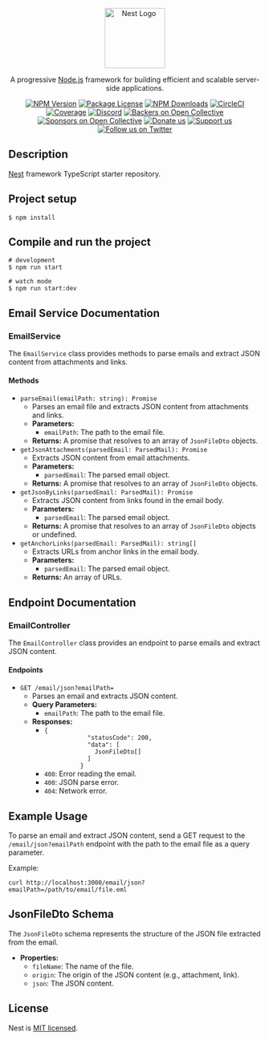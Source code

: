 <p align="center">
  <a href="http://nestjs.com/" target="blank"><img src="https://nestjs.com/img/logo-small.svg" width="120" alt="Nest Logo" /></a>
</p>

<p align="center">A progressive <a href="http://nodejs.org" target="_blank">Node.js</a> framework for building efficient and scalable server-side applications.</p>
<p align="center">
<a href="https://www.npmjs.com/~nestjscore" target="_blank"><img src="https://img.shields.io/npm/v/@nestjs/core.svg" alt="NPM Version" /></a>
<a href="https://www.npmjs.com/~nestjscore" target="_blank"><img src="https://img.shields.io/npm/l/@nestjs/core.svg" alt="Package License" /></a>
<a href="https://www.npmjs.com/~nestjscore" target="_blank"><img src="https://img.shields.io/npm/dm/@nestjs/common.svg" alt="NPM Downloads" /></a>
<a href="https://circleci.com/gh/nestjs/nest" target="_blank"><img src="https://img.shields.io/circleci/build/github/nestjs/nest/master" alt="CircleCI" /></a>
<a href="https://coveralls.io/github/nestjs/nest?branch=master" target="_blank"><img src="https://coveralls.io/repos/github/nestjs/nest/badge.svg?branch=master#9" alt="Coverage" /></a>
<a href="https://discord.gg/G7Qnnhy" target="_blank"><img src="https://img.shields.io/badge/discord-online-brightgreen.svg" alt="Discord"/></a>
<a href="https://opencollective.com/nest#backer" target="_blank"><img src="https://opencollective.com/nest/backers/badge.svg" alt="Backers on Open Collective" /></a>
<a href="https://opencollective.com/nest#sponsor" target="_blank"><img src="https://opencollective.com/nest/sponsors/badge.svg" alt="Sponsors on Open Collective" /></a>
<a href="https://paypal.me/kamilmysliwiec" target="_blank"><img src="https://img.shields.io/badge/Donate-PayPal-ff3f59.svg" alt="Donate us"/></a>
<a href="https://opencollective.com/nest#sponsor"  target="_blank"><img src="https://img.shields.io/badge/Support%20us-Open%20Collective-41B883.svg" alt="Support us"></a>
<a href="https://twitter.com/nestframework" target="_blank"><img src="https://img.shields.io/twitter/follow/nestframework.svg?style=social&label=Follow" alt="Follow us on Twitter"></a>
</p>

<h2>Description</h2>

<p><a href="https://github.com/nestjs/nest">Nest</a> framework TypeScript starter repository.</p>

<h2>Project setup</h2>

<pre><code>$ npm install
</code></pre>

<h2>Compile and run the project</h2>

<pre><code># development
$ npm run start

# watch mode
$ npm run start:dev
</code></pre>

<h2>Email Service Documentation</h2>

<h3>EmailService</h3>

<p>The <code>EmailService</code> class provides methods to parse emails and extract JSON content from attachments and links.</p>

<h4>Methods</h4>

<ul>
  <li><code>parseEmail(emailPath: string): Promise<JsonFileDto[]></code>
    <ul>
      <li>Parses an email file and extracts JSON content from attachments and links.</li>
      <li><strong>Parameters:</strong>
        <ul>
          <li><code>emailPath</code>: The path to the email file.</li>
        </ul>
      </li>
      <li><strong>Returns:</strong> A promise that resolves to an array of <code>JsonFileDto</code> objects.</li>
    </ul>
  </li>
  <li><code>getJsonAttachments(parsedEmail: ParsedMail): Promise<JsonFileDto[]></code>
    <ul>
      <li>Extracts JSON content from email attachments.</li>
      <li><strong>Parameters:</strong>
        <ul>
          <li><code>parsedEmail</code>: The parsed email object.</li>
        </ul>
      </li>
      <li><strong>Returns:</strong> A promise that resolves to an array of <code>JsonFileDto</code> objects.</li>
    </ul>
  </li>
  <li><code>getJsonByLinks(parsedEmail: ParsedMail): Promise<JsonFileDto[] | undefined></code>
    <ul>
      <li>Extracts JSON content from links found in the email body.</li>
      <li><strong>Parameters:</strong>
        <ul>
          <li><code>parsedEmail</code>: The parsed email object.</li>
        </ul>
      </li>
      <li><strong>Returns:</strong> A promise that resolves to an array of <code>JsonFileDto</code> objects or undefined.</li>
    </ul>
  </li>
  <li><code>getAnchorLinks(parsedEmail: ParsedMail): string[]</code>
    <ul>
      <li>Extracts URLs from anchor links in the email body.</li>
      <li><strong>Parameters:</strong>
        <ul>
          <li><code>parsedEmail</code>: The parsed email object.</li>
        </ul>
      </li>
      <li><strong>Returns:</strong> An array of URLs.</li>
    </ul>
  </li>
</ul>

<h2>Endpoint Documentation</h2>

<h3>EmailController</h3>

<p>The <code>EmailController</code> class provides an endpoint to parse emails and extract JSON content.</p>

<h4>Endpoints</h4>

<ul>
  <li><code>GET /email/json?emailPath=</code>
    <ul>
      <li>Parses an email and extracts JSON content.</li>
      <li><strong>Query Parameters:</strong>
        <ul>
          <li><code>emailPath</code>: The path to the email file.</li>
        </ul>
      </li>
      <li><strong>Responses:</strong>
        <ul>
          <li><code>{
            "statusCode": 200,
            "data": [
              JsonFileDto[]
            ]
          }</code></li>
          <li><code>400</code>: Error reading the email.</li>
          <li><code>400</code>: JSON parse error.</li>
          <li><code>404</code>: Network error.</li>
        </ul>
      </li>
    </ul>
  </li>
</ul>

<h2>Example Usage</h2>

<p>To parse an email and extract JSON content, send a GET request to the <code>/email/json?emailPath</code> endpoint with the path to the email file as a query parameter.</p>

<p>Example:</p>

<pre><code>curl http://localhost:3000/email/json?emailPath=/path/to/email/file.eml
</code></pre>

<h2>JsonFileDto Schema</h2>

<p>The <code>JsonFileDto</code> schema represents the structure of the JSON file extracted from the email.</p>

<ul>
  <li><strong>Properties:</strong>
    <ul>
      <li><code>fileName</code>: The name of the file.</li>
      <li><code>origin</code>: The origin of the JSON content (e.g., attachment, link).</li>
      <li><code>json</code>: The JSON content.</li>
    </ul>
  </li>
</ul>

<h2>License</h2>

<p>Nest is <a href="https://github.com/nestjs/nest/blob/master/LICENSE">MIT licensed</a>.</p>
